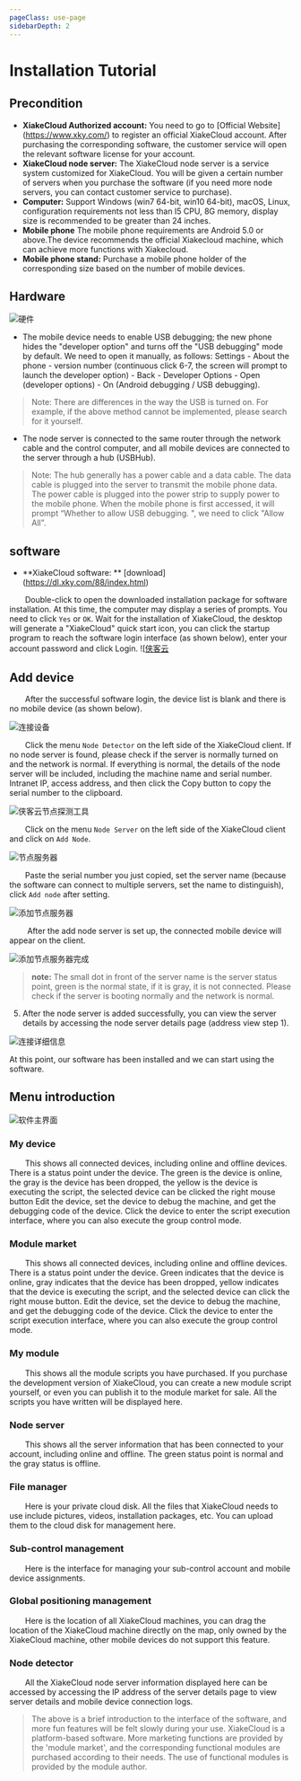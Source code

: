 ```yaml
---
pageClass: use-page
sidebarDepth: 2
---
```

# Installation Tutorial

## Precondition

* **XiakeCloud Authorized account:**
You need to go to [Official Website] (https://www.xky.com/) to register an official XiakeCloud account. After purchasing the corresponding software, the customer service will open the relevant software license for your account.
* **XiakeCloud node server:**
The XiakeCloud node server is a service system customized for XiakeCloud. You will be given a certain number of servers when you purchase the software (if you need more node servers, you can contact customer service to purchase).
* **Computer:**
Support Windows (win7 64-bit, win10 64-bit), macOS, Linux, configuration requirements not less than I5 CPU, 8G memory, display size is recommended to be greater than 24 inches.
* **Mobile phone**
The mobile phone requirements are Android 5.0 or above.The device recommends the official Xiakecloud machine, which can achieve more functions with Xiakecloud.
* **Mobile phone stand:**
Purchase a mobile phone holder of the corresponding size based on the number of mobile devices.

## Hardware

![硬件](/img/1.png)

* The mobile device needs to enable USB debugging; the new phone hides the "developer option" and turns off the "USB debugging" mode by default. We need to open it manually, as follows:
  Settings - About the phone - version number (continuous click 6-7, the screen will prompt to launch the developer option) - Back - Developer Options - Open (developer options) - On (Android debugging / USB debugging).
>Note: There are differences in the way the USB is turned on. For example, if the above method cannot be implemented, please search for it yourself.

* The node server is connected to the same router through the network cable and the control computer, and all mobile devices are connected to the server through a hub (USBHub).
> Note: The hub generally has a power cable and a data cable. The data cable is plugged into the server to transmit the mobile phone data. The power cable is plugged into the power strip to supply power to the mobile phone. When the mobile phone is first accessed, it will prompt “Whether to allow USB debugging. ", we need to click "Allow All".

## software
* **XiakeCloud software: ** [download] (https://dl.xky.com/88/index.html)

&emsp;&emsp;Double-click to open the downloaded installation package for software installation. At this time, the computer may display a series of prompts. You need to click `Yes` or `OK`. Wait for the installation of XiakeCloud, the desktop will generate a "XiakeCloud" quick start icon, you can click the startup program to reach the software login interface (as shown below), enter your account password and click Login.
![[侠客云](/img/2.png)

## Add device

&emsp;&emsp;After the successful software login, the device list is blank and there is no mobile device (as shown below).

![连接设备](/img/3.png)

&emsp;&emsp;Click the menu `Node Detector` on the left side of the XiakeCloud client. If no node server is found, please check if the server is normally turned on and the network is normal. If everything is normal, the details of the node server will be included, including the machine name and serial number. Intranet IP, access address, and then click the Copy button to copy the serial number to the clipboard.

![侠客云节点探测工具](/img/4.png)

&emsp;&emsp;Click on the menu `Node Server` on the left side of the XiakeCloud client and click on `Add Node`.

![节点服务器](/img/5.png)

&emsp;&emsp;Paste the serial number you just copied, set the server name (because the software can connect to multiple servers, set the name to distinguish), click `Add node` after setting.

![添加节点服务器](/img/6.png)

&emsp;&emsp; After the add node server is set up, the connected mobile device will appear on the client.

![添加节点服务器完成](/img/7.png)

>**note:** The small dot in front of the server name is the server status point, green is the normal state, if it is gray, it is not connected. Please check if the server is booting normally and the network is normal.

5. 	After the node server is added successfully, you can view the server details by accessing the node server details page (address view step 1).

![连接详细信息](/img/8.png)

At this point, our software has been installed and we can start using the software.

## Menu introduction

![软件主界面](/img/9.png)

### My device
&emsp;&emsp;This shows all connected devices, including online and offline devices. There is a status point under the device. The green is the device is online, the gray is the device has been dropped, the yellow is the device is executing the script, the selected device can be clicked the right mouse button Edit the device, set the device to debug the machine, and get the debugging code of the device. Click the device to enter the script execution interface, where you can also execute the group control mode.

### Module market
&emsp;&emsp;This shows all connected devices, including online and offline devices. There is a status point under the device. Green indicates that the device is online, gray indicates that the device has been dropped, yellow indicates that the device is executing the script, and the selected device can click the right mouse button. Edit the device, set the device to debug the machine, and get the debugging code of the device. Click the device to enter the script execution interface, where you can also execute the group control mode.

### My module
&emsp;&emsp;This shows all the module scripts you have purchased. If you purchase the development version of XiakeCloud, you can create a new module script yourself, or even you can publish it to the module market for sale. All the scripts you have written will be displayed here.

### Node server
&emsp;&emsp;This shows all the server information that has been connected to your account, including online and offline. The green status point is normal and the gray status is offline.

### File manager
&emsp;&emsp;Here is your private cloud disk. All the files that XiakeCloud needs to use include pictures, videos, installation packages, etc. You can upload them to the cloud disk for management here.

### Sub-control management
&emsp;&emsp;Here is the interface for managing your sub-control account and mobile device assignments.

### Global positioning management
&emsp;&emsp;Here is the location of all XiakeCloud machines, you can drag the location of the XiakeCloud machine directly on the map, only owned by the XiakeCloud machine, other mobile devices do not support this feature.

### Node detector
&emsp;&emsp;All the XiakeCloud node server information displayed here can be accessed by accessing the IP address of the server details page to view server details and mobile device connection logs.

> The above is a brief introduction to the interface of the software, and more fun features will be felt slowly during your use. XiakeCloud is a platform-based software. More marketing functions are provided by the 'module market', and the corresponding functional modules are purchased according to their needs. The use of functional modules is provided by the module author.

